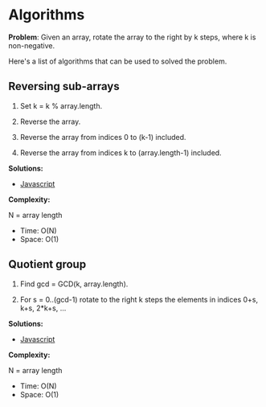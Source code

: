 # Algorithms

**Problem**: Given an array, rotate the array to the right by k steps, where k is non-negative.

Here's a list of algorithms that can be used to solved the problem.

## Reversing sub-arrays

1. Set k = k % array.length.

2. Reverse the array.

3. Reverse the array from indices 0 to (k-1) included.

4. Reverse the array from indices k to (array.length-1) included.

**Solutions:**

* [Javascript](javascript/189-2.js)

**Complexity:**

N = array length

* Time: O(N)
* Space: O(1)

## Quotient group

1. Find gcd = GCD(k, array.length).

2. For s = 0..(gcd-1) rotate to the right k steps the elements in indices 0+s, k+s, 2*k+s, ...

**Solutions:**

* [Javascript](javascript/189-3.js)

**Complexity:**

N = array length

* Time: O(N)
* Space: O(1)
